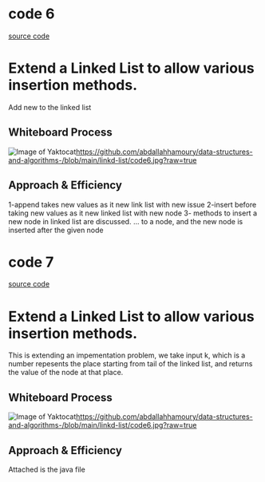 # code 6
[source code ](./code3.java)
# Extend a Linked List to allow various insertion methods.
Add new to the linked list
## Whiteboard Process
![Image of Yaktocat]()https://github.com/abdallahhamoury/data-structures-and-algorithms-/blob/main/linkd-list/code6.jpg?raw=true
## Approach & Efficiency
1-append takes new values as it new link list with new issue
2-insert before taking new values as it new linked list with new node
3- methods to insert a new node in linked list are discussed. ... to a node, and the new node is inserted after the given node

# code 7
[source code ](./code3.java)
# Extend a Linked List to allow various insertion methods.
This is extending an impementation problem, we take input k, which is a number repesents the place starting from tail of the linked list, and returns the value of the node at that place.
## Whiteboard Process
![Image of Yaktocat]()https://github.com/abdallahhamoury/data-structures-and-algorithms-/blob/main/linkd-list/code6.jpg?raw=true
## Approach & Efficiency
Attached is the java file
